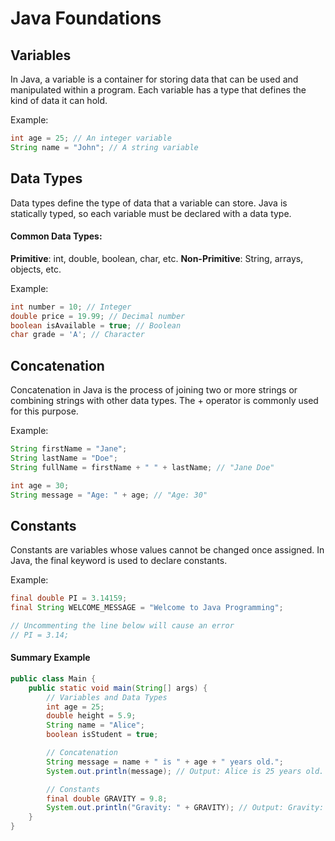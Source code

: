 # Java Foundations

## Variables
In Java, a variable is a container for storing data that can be used and manipulated within a program. Each variable has a type that defines the kind of data it can hold.

Example:
```java
int age = 25; // An integer variable
String name = "John"; // A string variable
```

## Data Types
Data types define the type of data that a variable can store. Java is statically typed, so each variable must be declared with a data type.

#### Common Data Types:
**Primitive**: int, double, boolean, char, etc.
**Non-Primitive**: String, arrays, objects, etc.

Example:
```java
int number = 10; // Integer
double price = 19.99; // Decimal number
boolean isAvailable = true; // Boolean
char grade = 'A'; // Character
```

## Concatenation
Concatenation in Java is the process of joining two or more strings or combining strings with other data types. The + operator is commonly used for this purpose.

Example:
```java
String firstName = "Jane";
String lastName = "Doe";
String fullName = firstName + " " + lastName; // "Jane Doe"

int age = 30;
String message = "Age: " + age; // "Age: 30"
```

## Constants
Constants are variables whose values cannot be changed once assigned. In Java, the final keyword is used to declare constants.

Example:
```java
final double PI = 3.14159;
final String WELCOME_MESSAGE = "Welcome to Java Programming";

// Uncommenting the line below will cause an error
// PI = 3.14;
```

#### Summary Example
```java
public class Main {
    public static void main(String[] args) {
        // Variables and Data Types
        int age = 25;
        double height = 5.9;
        String name = "Alice";
        boolean isStudent = true;

        // Concatenation
        String message = name + " is " + age + " years old.";
        System.out.println(message); // Output: Alice is 25 years old.

        // Constants
        final double GRAVITY = 9.8;
        System.out.println("Gravity: " + GRAVITY); // Output: Gravity: 9.8
    }
}
```